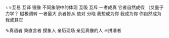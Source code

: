 ♄♅互易 互译 镜像 不同象限中的体现
互吸 互斥 一者成真 它者自然成假 （又量子力学？
磁极调转 一者最大 余者皆从 绝对 分晓
我想成为你 我成为你 你自然成为我或其它

♑︎真语者 秉直言者 摸象人 亲历现场 亲见真像的人
♒︎拼凑者
